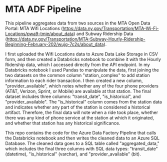 # MTA ADF Pipeline

This pipeline aggregates data from two sources in the MTA Open Data Portal: MTA Wifi Locations (https://data.ny.gov/Transportation/MTA-Wi-Fi-Locations/pwa9-tmie/about_data) and Subway Ridership Data (https://data.ny.gov/Transportation/MTA-Subway-Hourly-Ridership-Beginning-February-202/wujg-7c2s/about_data).

I first uploaded the Wifi Locations data to Azure Data Lake Storage in CSV form, and then created a Databricks notebook to combine it with the Hourly Ridership data, which I accessed directly from the API endpoint. In my Databricks notebook I used Pandas to manipulate the data, first joining the two datasets on the common column "station_complex" to add station information to each rider transaction. I then created a new column, "provider_available", which notes whether any of the four phone providers (AT&T, Verizon, Sprint,  or Mobile) are available at that station. The final dataset includes three columns: "transit_date", "is_historical", and "provider_available". The "is_historical" column comes from the station data and indicates whether any part of the station is considered a historical artifact. Therefore, the final data will note when a ride took place, whether there was any kind of phone service at the station at which it originated, and whether that station has any historical significance.

This repo contains the code for the Azure Data Factory Pipeline that calls the Databricks notebook and then writes the cleaned data to an Azure SQL Database. The cleaned data goes to a SQL table called "aggregated_data," which includes the final three columns with SQL data types: "transit_date" (datetime), "is_historical" (varchar), and "provider_available" (bit).

